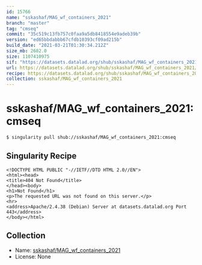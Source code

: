```yaml
---
id: 15766
name: "sskashaf/MAG_wf_containers_2021"
branch: "master"
tag: "cmseq"
commit: "35c519c13fb757c0faa9a5db8418554e9adeb39b"
version: "ed65bbdabbb67cfdb10393cf09ad215b"
build_date: "2021-03-21T01:30:34.212Z"
size_mb: 2682.0
size: 1107410975
sif: "https://datasets.datalad.org/shub/sskashaf/MAG_wf_containers_2021/cmseq/2021-03-21-35c519c1-ed65bbda/ed65bbdabbb67cfdb10393cf09ad215b.sif"
url: https://datasets.datalad.org/shub/sskashaf/MAG_wf_containers_2021/cmseq/2021-03-21-35c519c1-ed65bbda/
recipe: https://datasets.datalad.org/shub/sskashaf/MAG_wf_containers_2021/cmseq/2021-03-21-35c519c1-ed65bbda/Singularity
collection: sskashaf/MAG_wf_containers_2021
---
```


# sskashaf/MAG_wf_containers_2021:cmseq

```bash
$ singularity pull shub://sskashaf/MAG_wf_containers_2021:cmseq
```

## Singularity Recipe

```singularity
<!DOCTYPE HTML PUBLIC "-//IETF//DTD HTML 2.0//EN">
<html><head>
<title>404 Not Found</title>
</head><body>
<h1>Not Found</h1>
<p>The requested URL was not found on this server.</p>
<hr>
<address>Apache/2.4.38 (Debian) Server at datasets.datalad.org Port 443</address>
</body></html>
```

## Collection

 - Name: [sskashaf/MAG_wf_containers_2021](https://github.com/sskashaf/MAG_wf_containers_2021)
 - License: None

